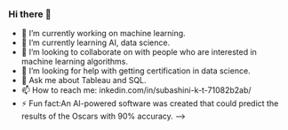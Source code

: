 ### Hi there 👋

- 🔭 I’m currently working on machine learning.
- 🌱 I’m currently learning AI, data science.
- 👯 I’m looking to collaborate on with people who are interested in machine learning algorithms.
- 🤔 I’m looking for help with getting certification in data science.
- 💬 Ask me about Tableau and SQL.
- 📫 How to reach me: inkedin.com/in/subashini-k-t-71082b2ab/
- ⚡ Fun fact:An AI-powered software was created that could predict the results of the Oscars with 90% accuracy.
-->
